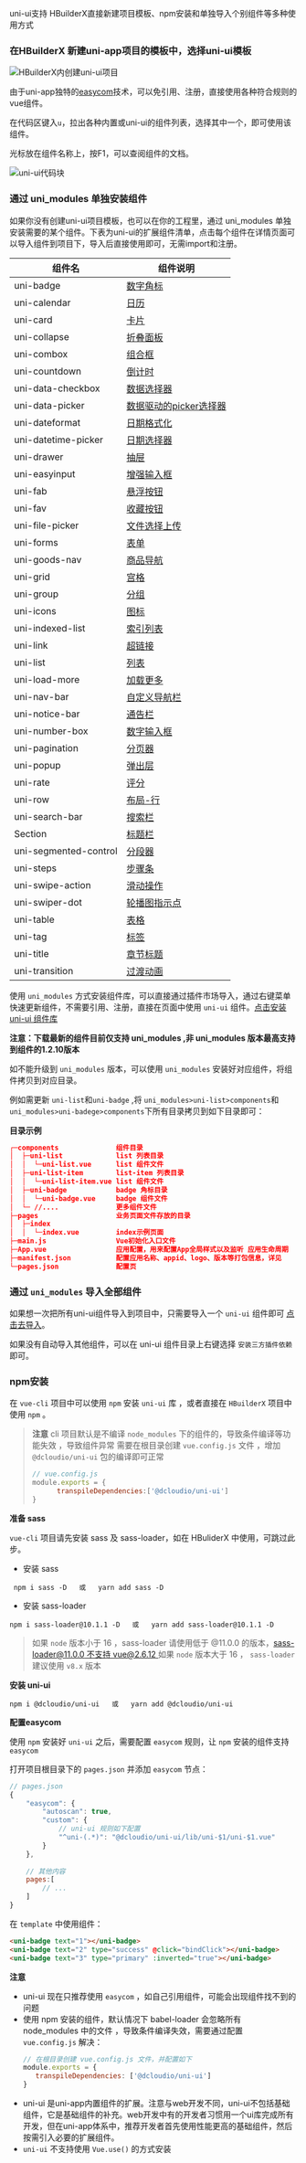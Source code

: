 uni-ui支持 HBuilderX直接新建项目模板、npm安装和单独导入个别组件等多种使用方式


### 在HBuilderX 新建uni-app项目的模板中，选择uni-ui模板
![HBuilderX内创建uni-ui项目](https://img.cdn.aliyun.dcloud.net.cn/uni-app/doc/create-uni-ui-project.jpg)

由于uni-app独特的[easycom](https://uniapp.dcloud.io/collocation/pages?id=easycom)技术，可以免引用、注册，直接使用各种符合规则的vue组件。

在代码区键入`u`，拉出各种内置或uni-ui的组件列表，选择其中一个，即可使用该组件。

光标放在组件名称上，按F1，可以查阅组件的文档。

![uni-ui代码块](https://img.cdn.aliyun.dcloud.net.cn/uni-app/doc/uni-ui-snippet.jpg)

### 通过 uni_modules 单独安装组件
如果你没有创建uni-ui项目模板，也可以在你的工程里，通过 uni_modules 单独安装需要的某个组件。下表为uni-ui的扩展组件清单，点击每个组件在详情页面可以导入组件到项目下，导入后直接使用即可，无需import和注册。

|组件名|组件说明|
|---|---|
|uni-badge|[数字角标](https://ext.dcloud.net.cn/plugin?name=uni-badge)|
|uni-calendar|[日历](https://ext.dcloud.net.cn/plugin?name=uni-calendar)|
|uni-card|[卡片](https://ext.dcloud.net.cn/plugin?name=uni-card)|
|uni-collapse|[折叠面板](https://ext.dcloud.net.cn/plugin?name=uni-collapse)|
|uni-combox|[组合框](https://ext.dcloud.net.cn/plugin?name=uni-combox)|
|uni-countdown|[倒计时](https://ext.dcloud.net.cn/plugin?name=uni-countdown)|
|uni-data-checkbox|[数据选择器](https://ext.dcloud.net.cn/plugin?name=uni-data-checkbox)|
|uni-data-picker|[数据驱动的picker选择器](https://ext.dcloud.net.cn/plugin?name=uni-data-picker)|
|uni-dateformat|[日期格式化](https://ext.dcloud.net.cn/plugin?name=uni-dateformat)|
|uni-datetime-picker|[日期选择器](https://ext.dcloud.net.cn/plugin?name=uni-datetime-picker)|
|uni-drawer|[抽屉](https://ext.dcloud.net.cn/plugin?name=uni-drawer)|
|uni-easyinput|[增强输入框](https://ext.dcloud.net.cn/plugin?name=uni-easyinput)|
|uni-fab|[悬浮按钮](https://ext.dcloud.net.cn/plugin?name=uni-fab)|
|uni-fav|[收藏按钮](https://ext.dcloud.net.cn/plugin?name=uni-fav)|
|uni-file-picker|[文件选择上传](https://ext.dcloud.net.cn/plugin?name=uni-file-picker)|
|uni-forms|[表单](https://ext.dcloud.net.cn/plugin?name=uni-forms)|
|uni-goods-nav|[商品导航](https://ext.dcloud.net.cn/plugin?name=uni-goods-nav)|
|uni-grid|[宫格](https://ext.dcloud.net.cn/plugin?name=uni-grid)|
|uni-group|[分组](https://ext.dcloud.net.cn/plugin?name=uni-group)|
|uni-icons|[图标](https://ext.dcloud.net.cn/plugin?name=uni-icons)|
|uni-indexed-list|[索引列表](https://ext.dcloud.net.cn/plugin?name=uni-indexed-list)|
|uni-link|[超链接](https://ext.dcloud.net.cn/plugin?name=uni-link)|
|uni-list|[列表](https://ext.dcloud.net.cn/plugin?name=uni-list)|
|uni-load-more|[加载更多](https://ext.dcloud.net.cn/plugin?name=uni-load-more)|
|uni-nav-bar|[自定义导航栏](https://ext.dcloud.net.cn/plugin?name=uni-nav-bar)|
|uni-notice-bar|[通告栏](https://ext.dcloud.net.cn/plugin?name=uni-notice-bar)|
|uni-number-box|[数字输入框](https://ext.dcloud.net.cn/plugin?name=uni-number-box)|
|uni-pagination|[分页器](https://ext.dcloud.net.cn/plugin?name=uni-pagination)|
|uni-popup|[弹出层](https://ext.dcloud.net.cn/plugin?name=uni-popup)|
|uni-rate|[评分](https://ext.dcloud.net.cn/plugin?name=uni-rate)|
|uni-row|[布局-行](https://ext.dcloud.net.cn/plugin?name=uni-row)|
|uni-search-bar|[搜索栏](https://ext.dcloud.net.cn/plugin?name=uni-search-bar)|
|Section|[标题栏](https://ext.dcloud.net.cn/plugin?name=uni-section)|
|uni-segmented-control|[分段器](https://ext.dcloud.net.cn/plugin?name=uni-segmented-control)|
|uni-steps|[步骤条](https://ext.dcloud.net.cn/plugin?name=uni-steps)|
|uni-swipe-action|[滑动操作](https://ext.dcloud.net.cn/plugin?name=uni-swipe-action)|
|uni-swiper-dot|[轮播图指示点](https://ext.dcloud.net.cn/plugin?name=uni-swiper-dot)|
|uni-table|[表格](https://ext.dcloud.net.cn/plugin?name=uni-table)|
|uni-tag|[标签](https://ext.dcloud.net.cn/plugin?name=uni-tag)|
|uni-title|[章节标题](https://ext.dcloud.net.cn/plugin?name=uni-title)|
|uni-transition|[过渡动画](https://ext.dcloud.net.cn/plugin?name=uni-transition)|


使用 `uni_modules` 方式安装组件库，可以直接通过插件市场导入，通过右键菜单快速更新组件，不需要引用、注册，直接在页面中使用 `uni-ui` 组件。[点击安装 uni-ui 组件库](https://ext.dcloud.net.cn/plugin?id=55)

**注意：下载最新的组件目前仅支持 uni_modules ,非 uni_modules 版本最高支持到组件的1.2.10版本**

如不能升级到 `uni_modules` 版本，可以使用 `uni_modules` 安装好对应组件，将组件拷贝到对应目录。

例如需更新 `uni-list`和`uni-badge` ,将 `uni_modules>uni-list>components`和`uni_modules>uni-badege>components`下所有目录拷贝到如下目录即可：


**目录示例**

```json
┌─components              组件目录
│  ├─uni-list             list 列表目录
│  │  └─uni-list.vue      list 组件文件
│  ├─uni-list-item        list-item 列表目录
│  │  └─uni-list-item.vue list 组件文件
│  ├─uni-badge         	  badge 角标目录
│  │  └─uni-badge.vue     badge 组件文件
│  └─ //....              更多组件文件
├─pages                   业务页面文件存放的目录
│  ├─index
│  │  └─index.vue         index示例页面
├─main.js                 Vue初始化入口文件
├─App.vue                 应用配置，用来配置App全局样式以及监听 应用生命周期
├─manifest.json           配置应用名称、appid、logo、版本等打包信息，详见
└─pages.json              配置页

```

### 通过  `uni_modules` 导入全部组件
如果想一次把所有uni-ui组件导入到项目中，只需要导入一个 `uni-ui` 组件即可 [点击去导入](https://ext.dcloud.net.cn/plugin?id=55)。

如果没有自动导入其他组件，可以在 uni-ui 组件目录上右键选择 `安装三方插件依赖` 即可。



### npm安装 
在 `vue-cli` 项目中可以使用 `npm` 安装 `uni-ui` 库 ，或者直接在 `HBuilderX` 项目中使用 `npm` 。

> **注意**
> cli 项目默认是不编译 `node_modules` 下的组件的，导致条件编译等功能失效 ，导致组件异常
> 需要在根目录创建 `vue.config.js` 文件 ，增加 `@dcloudio/uni-ui` 包的编译即可正常
> ```javascript
> // vue.config.js
> module.exports = {
> 		transpileDependencies:['@dcloudio/uni-ui']
> }
> ```



**准备 sass**

`vue-cli` 项目请先安装 sass 及 sass-loader，如在 HBuliderX 中使用，可跳过此步。

- 安装 sass
```
 npm i sass -D   或   yarn add sass -D  
```

- 安装 sass-loader
```
npm i sass-loader@10.1.1 -D   或   yarn add sass-loader@10.1.1 -D
```

> 如果 `node` 版本小于 16 ，sass-loader 请使用低于 @11.0.0 的版本，[sass-loader@11.0.0 不支持 vue@2.6.12 ](https://stackoverflow.com/questions/66082397/typeerror-this-getoptions-is-not-a-function)
> 如果 `node` 版本大于 16 ， `sass-loader` 建议使用 `v8.x` 版本

**安装 uni-ui**

```
npm i @dcloudio/uni-ui   或   yarn add @dcloudio/uni-ui
```



**配置easycom**

使用 `npm` 安装好 `uni-ui` 之后，需要配置 `easycom` 规则，让 `npm` 安装的组件支持  `easycom`

打开项目根目录下的 `pages.json` 并添加 `easycom` 节点：

```javascript
// pages.json
{
	"easycom": {
		"autoscan": true,
		"custom": {
			// uni-ui 规则如下配置
			"^uni-(.*)": "@dcloudio/uni-ui/lib/uni-$1/uni-$1.vue"
		}
	},
	
	// 其他内容
	pages:[
		// ...
	]
}

```

在 ``template`` 中使用组件： 

```html
<uni-badge text="1"></uni-badge>
<uni-badge text="2" type="success" @click="bindClick"></uni-badge>
<uni-badge text="3" type="primary" :inverted="true"></uni-badge>
```

 **注意**
 - uni-ui 现在只推荐使用 `easycom` ，如自己引用组件，可能会出现组件找不到的问题
 - 使用 npm 安装的组件，默认情况下 babel-loader 会忽略所有 node_modules 中的文件 ，导致条件编译失效，需要通过配置 `vue.config.js` 解决：
	 ```javascript
	 // 在根目录创建 vue.config.js 文件，并配置如下
	 module.exports = {
		transpileDependencies: ['@dcloudio/uni-ui']
	 }
	 ```
 - uni-ui 是uni-app内置组件的扩展。注意与web开发不同，uni-ui不包括基础组件，它是基础组件的补充。web开发中有的开发者习惯用一个ui库完成所有开发，但在uni-app体系中，推荐开发者首先使用性能更高的基础组件，然后按需引入必要的扩展组件。
 - `uni-ui` 不支持使用 `Vue.use()` 的方式安装
